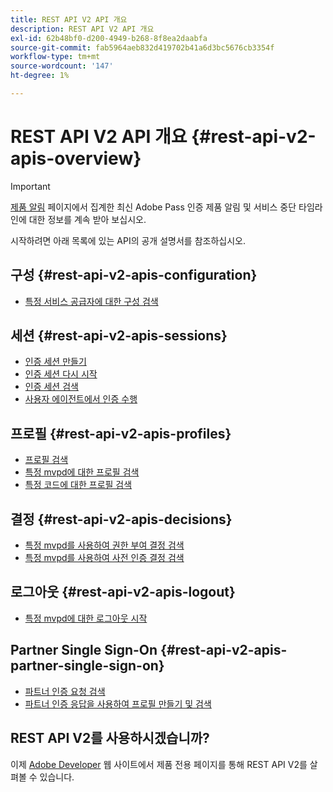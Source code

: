 ```yaml
---
title: REST API V2 API 개요
description: REST API V2 API 개요
exl-id: 62b48bf0-d200-4949-b268-8f8ea2daabfa
source-git-commit: fab5964aeb832d419702b41a6d3bc5676cb3354f
workflow-type: tm+mt
source-wordcount: '147'
ht-degree: 1%

---
```


# REST API V2 API 개요 {#rest-api-v2-apis-overview}

>[!IMPORTANT]
>
> [제품 알림](/help/authentication/product-announcements.md) 페이지에서 집계한 최신 Adobe Pass 인증 제품 알림 및 서비스 중단 타임라인에 대한 정보를 계속 받아 보십시오.

시작하려면 아래 목록에 있는 API의 공개 설명서를 참조하십시오.

## 구성 {#rest-api-v2-apis-configuration}

* [특정 서비스 공급자에 대한 구성 검색](configuration-apis/rest-api-v2-configuration-apis-retrieve-configuration-for-specific-service-provider.md)

## 세션 {#rest-api-v2-apis-sessions}

* [인증 세션 만들기](sessions-apis/rest-api-v2-sessions-apis-create-authentication-session.md)
* [인증 세션 다시 시작](sessions-apis/rest-api-v2-sessions-apis-resume-authentication-session.md)
* [인증 세션 검색](sessions-apis/rest-api-v2-sessions-apis-retrieve-authentication-session-information-using-code.md)
* [사용자 에이전트에서 인증 수행](sessions-apis/rest-api-v2-sessions-apis-perform-authentication-in-user-agent.md)

## 프로필 {#rest-api-v2-apis-profiles}

* [프로필 검색](profiles-apis/rest-api-v2-profiles-apis-retrieve-profiles.md)
* [특정 mvpd에 대한 프로필 검색](profiles-apis/rest-api-v2-profiles-apis-retrieve-profile-for-specific-mvpd.md)
* [특정 코드에 대한 프로필 검색](profiles-apis/rest-api-v2-profiles-apis-retrieve-profile-for-specific-code.md)

## 결정 {#rest-api-v2-apis-decisions}

* [특정 mvpd를 사용하여 권한 부여 결정 검색](decisions-apis/rest-api-v2-decisions-apis-retrieve-authorization-decisions-using-specific-mvpd.md)
* [특정 mvpd를 사용하여 사전 인증 결정 검색](decisions-apis/rest-api-v2-decisions-apis-retrieve-preauthorization-decisions-using-specific-mvpd.md)

## 로그아웃 {#rest-api-v2-apis-logout}

* [특정 mvpd에 대한 로그아웃 시작](logout-apis/rest-api-v2-logout-apis-initiate-logout-for-specific-mvpd.md)

## Partner Single Sign-On {#rest-api-v2-apis-partner-single-sign-on}

* [파트너 인증 요청 검색](partner-single-sign-on-apis/rest-api-v2-partner-single-sign-on-apis-retrieve-partner-authentication-request.md)
* [파트너 인증 응답을 사용하여 프로필 만들기 및 검색](partner-single-sign-on-apis/rest-api-v2-partner-single-sign-on-apis-retrieve-profile-using-partner-authentication-response.md)

## REST API V2를 사용하시겠습니까?

이제 [Adobe Developer](https://developer.adobe.com/adobe-pass/) 웹 사이트에서 제품 전용 페이지를 통해 REST API V2를 살펴볼 수 있습니다.
